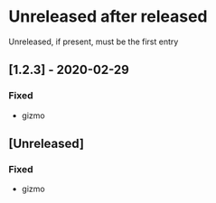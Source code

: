 # Unreleased after released
Unreleased, if present, must be the first entry
## [1.2.3] - 2020-02-29
### Fixed
- gizmo
## [Unreleased]
### Fixed
- gizmo
